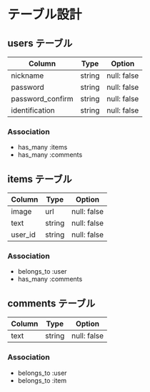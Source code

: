 # テーブル設計

## users テーブル

| Column           | Type   | Option      |
| ---------------- | ------ | ----------- |
| nickname         | string | null: false |
| password         | string | null: false |
| password_confirm | string | null: false |
| identification   | string | null: false |

### Association

- has_many :items
- has_many :comments

## items テーブル

| Column  | Type   | Option      |
| ------- | ------ | ----------- |
| image   | url    | null: false |
| text    | string | null: false |
| user_id | string | null: false |

### Association

- belongs_to :user
- has_many :comments

## comments テーブル

| Column | Type   | Option      |
| ------ | ------ | ----------- |
| text   | string | null: false |

### Association

- belongs_to :user
- belongs_to :item